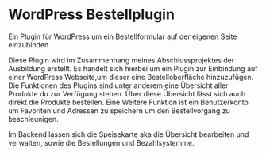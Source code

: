 # WordPress Bestellplugin
Ein Plugin für WordPress um ein Bestellformular auf der eigenen Seite einzubinden

Diese Plugin wird im Zusammenhang meines Abschlussprojektes der Ausbildung erstellt.
Es handelt sich hierbei um ein Plugin zur Einbindung auf einer WordPress Webseite,um dieser eine Bestelloberfläche hinzuzufügen.
Die Funktionen des Plugins sind unter anderem eine Übersicht aller Produkte du zur Verfügung stehen. Über diese Übersicht lässt sich auch direkt die Produkte bestellen. Eine Weitere Funktion ist ein Benutzerkonto um Favoriten und Adressen zu speichern um den Bestellvorgang zu beschleunigen.

Im Backend lassen sich die Speisekarte aka die Übersicht bearbeiten und verwalten, sowie die Bestellungen und Bezahlsystemme.
